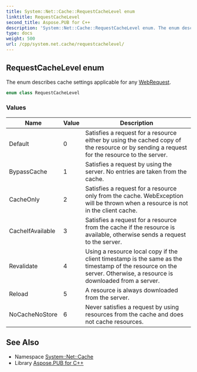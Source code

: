 ```yaml
---
title: System::Net::Cache::RequestCacheLevel enum
linktitle: RequestCacheLevel
second_title: Aspose.PUB for C++
description: 'System::Net::Cache::RequestCacheLevel enum. The enum describes cache settings applicable for any WebRequest in C++.'
type: docs
weight: 500
url: /cpp/system.net.cache/requestcachelevel/
---
```

## RequestCacheLevel enum


The enum describes cache settings applicable for any [WebRequest](../../system.net/webrequest/).

```cpp
enum class RequestCacheLevel
```

### Values

| Name | Value | Description |
| --- | --- | --- |
| Default | 0 | Satisfies a request for a resource either by using the cached copy of the resource or by sending a request for the resource to the server. |
| BypassCache | 1 | Satisfies a request by using the server. No entries are taken from the cache. |
| CacheOnly | 2 | Satisfies a request for a resource only from the cache. WebException will be thrown when a resource is not in the client cache. |
| CacheIfAvailable | 3 | Satisfies a request for a resource from the cache if the resource is available, otherwise sends a request to the server. |
| Revalidate | 4 | Using a resource local copy if the client timestamp is the same as the timestamp of the resource on the server. Otherwise, a resource is downloaded from a server. |
| Reload | 5 | A resource is always downloaded from the server. |
| NoCacheNoStore | 6 | Never satisfies a request by using resources from the cache and does not cache resources. |

## See Also

* Namespace [System::Net::Cache](../)
* Library [Aspose.PUB for C++](../../)
